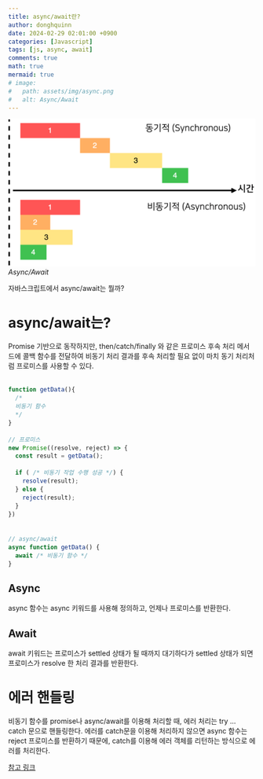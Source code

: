 ```yaml
---
title: async/await란?
author: donghquinn
date: 2024-02-29 02:01:00 +0900
categories: [Javascript]
tags: [js, async, await]
comments: true
math: true
mermaid: true
# image:
#   path: assets/img/async.png
#   alt: Async/Await
---
```


<img src="assets/img/async.png" />
<em> Async/Await </em>

자바스크립트에서 async/await는 뭘까?

# async/await는?

Promise 기반으로 동작하지만, then/catch/finally 와 같은 프로미스 후속 처리 메서드에 콜백 함수를 전달하여
비동기 처리 결과를 후속 처리할 필요 없이 마치 동기 처리처럼 프로미스를 사용할 수 있다.

```js

function getData(){
  /*
  비동기 함수
  */
}

// 프로미스
new Promise((resolve, reject) => {
  const result = getData();

  if ( /* 비동기 작업 수행 성공 */) {
    resolve(result);
  } else {
    reject(result);
  }
})


// async/await
async function getData() {
  await /* 비동기 함수 */
}
```

## Async

async 함수는 async 키워드를 사용해 정의하고, 언제나 프로미스를 반환한다.

## Await

await 키워드는 프로미스가 settled 상태가 될 때까지 대기하다가 settled 상태가 되면 프로미스가 resolve 한 처리 결과를 반환한다.

# 에러 핸들링

비동기 함수를 promise나 async/await를 이용해 처리할 때, 에러 처리는 try ... catch 문으로 핸들링한다.
에러를 catch문을 이용해 처리하지 않으면 async 함수는 reject 프로미스를 반환하기 때문에, catch를 이용해 에러 객체를 리턴하는 방식으로 에러를 처리한다.

[참고 링크](https://learnjs.vlpt.us/async/02-async-await.html)
